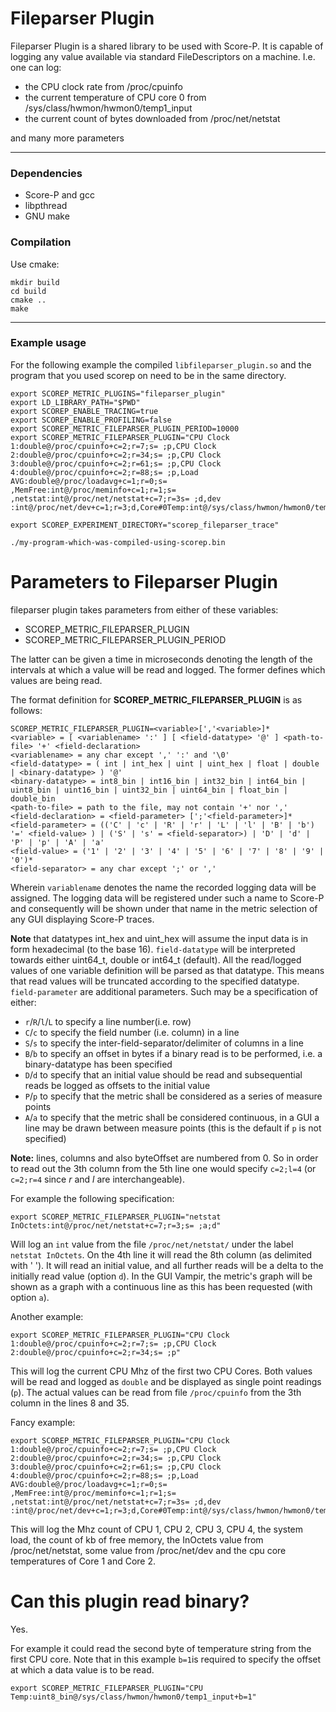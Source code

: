 # Fileparser Plugin

Fileparser Plugin is a shared library to be used with Score-P. It is capable of logging any value available via standard FileDescriptors on a machine. I.e. one can log:
* the CPU clock rate from /proc/cpuinfo
* the current temperature of CPU core 0 from /sys/class/hwmon/hwmon0/temp1_input
* the current count of bytes downloaded from /proc/net/netstat

and many more parameters

---
### Dependencies
* Score-P and gcc
* libpthread
* GNU make

### Compilation

Use cmake:
```
mkdir build
cd build
cmake ..
make
```
---
### Example usage
For the following example the compiled `libfileparser_plugin.so` and the program that you used scorep on need to be in the same directory.
```
export SCOREP_METRIC_PLUGINS="fileparser_plugin"
export LD_LIBRARY_PATH="$PWD"
export SCOREP_ENABLE_TRACING=true
export SCOREP_ENABLE_PROFILING=false
export SCOREP_METRIC_FILEPARSER_PLUGIN_PERIOD=10000
export SCOREP_METRIC_FILEPARSER_PLUGIN="CPU Clock 1:double@/proc/cpuinfo+c=2;r=7;s= ;p,CPU Clock 2:double@/proc/cpuinfo+c=2;r=34;s= ;p,CPU Clock 3:double@/proc/cpuinfo+c=2;r=61;s= ;p,CPU Clock 4:double@/proc/cpuinfo+c=2;r=88;s= ;p,Load AVG:double@/proc/loadavg+c=1;r=0;s= ,MemFree:int@/proc/meminfo+c=1;r=1;s= ,netstat:int@/proc/net/netstat+c=7;r=3s= ;d,dev    :int@/proc/net/dev+c=1;r=3;d,Core#0Temp:int@/sys/class/hwmon/hwmon0/temp1_input+c=0;r=0;p,Core#1Temp:int@/sys/class/hwmon/hwmon1/temp1_input+;p"

export SCOREP_EXPERIMENT_DIRECTORY="scorep_fileparser_trace"

./my-program-which-was-compiled-using-scorep.bin
```

# Parameters to Fileparser Plugin
fileparser plugin takes parameters from either of these variables:
* SCOREP_METRIC_FILEPARSER_PLUGIN
* SCOREP_METRIC_FILEPARSER_PLUGIN_PERIOD

The latter can be given a time in microseconds denoting the length of the intervals at which a value will be read and logged.
The former defines which values are being read.

The format definition for **SCOREP_METRIC_FILEPARSER_PLUGIN** is as follows:

```
SCOREP_METRIC_FILEPARSER_PLUGIN=<variable>[','<variable>]*
<variable> = [ <variablename> ':' ] [ <field-datatype> '@' ] <path-to-file> '+' <field-declaration>
<variablename> = any char except ',' ':' and '\0'
<field-datatype> = ( int | int_hex | uint | uint_hex | float | double | <binary-datatype> ) '@'
<binary-datatype> = int8_bin | int16_bin | int32_bin | int64_bin | uint8_bin | uint16_bin | uint32_bin | uint64_bin | float_bin | double_bin
<path-to-file> = path to the file, may not contain '+' nor ','
<field-declaration> = <field-parameter> [';'<field-parameter>]*
<field-parameter> = (('C' | 'c' | 'R' | 'r' | 'L' | 'l' | 'B' | 'b')  '=' <field-value> ) | ('S' | 's' = <field-separator>) | 'D' | 'd' | 'P' | 'p' | 'A' | 'a'
<field-value> = ('1' | '2' | '3' | '4' | '5' | '6' | '7' | '8' | '9' | '0')*
<field-separator> = any char except ';' or ','
```
Wherein `variablename` denotes the name the recorded logging data will be assigned. The logging data will be registered under such a name to Score-P and consequently will be shown under that name in the metric selection of any GUI displaying Score-P traces.

**Note** that datatypes int_hex and uint_hex will assume the input data is in form hexadecimal (to the base 16).
`field-datatype` will be interpreted towards either uint64_t, double or int64_t (default). All the read/logged values of one variable definition will be parsed as that datatype. This means that read values will be truncated according to the specified datatype.
`field-parameter` are additional parameters. Such may be a specification of either:
* `r`/`R`/`l`/`L` to specify a line number(i.e. row)
* `C`/`c` to specify the field number (i.e. column) in a line
* `S`/`s` to specify the inter-field-separator/delimiter of columns in a line
* `B`/`b` to specify an offset in bytes if a binary read is to be performed, i.e. a binary-datatype has been specified
* `D`/`d` to specify that an initial value should be read and subsequential reads be logged as offsets to the initial value
* `P`/`p` to specify that the metric shall be considered as a series of measure points
* `A`/`a` to specify that the metric shall be considered continuous, in a GUI a line may be drawn between measure points (this is the default if `p` is not specified)

**Note:** lines, columns and also byteOffset are numbered from 0. So in order to read out the 3th column from the 5th line one would specify `c=2;l=4` (or `c=2;r=4` since *r* and *l* are interchangeable).

For example the following specification:
```
export SCOREP_METRIC_FILEPARSER_PLUGIN="netstat InOctets:int@/proc/net/netstat+c=7;r=3;s= ;a;d"
```
Will log an `int` value from the file `/proc/net/netstat/` under the label `netstat InOctets`. On the 4th line it will read the 8th column (as delimited with ' ').  It will read an initial value, and all further reads will be a delta to the initially read value (option `d`).  In the GUI Vampir, the metric's graph will be shown as a graph with a continuous line as this has been requested (with option `a`).

Another example:
```
export SCOREP_METRIC_FILEPARSER_PLUGIN="CPU Clock 1:double@/proc/cpuinfo+c=2;r=7;s= ;p,CPU Clock 2:double@/proc/cpuinfo+c=2;r=34;s= ;p"
```
This will log the current CPU Mhz of the first two CPU Cores. Both values will be read and logged as `double` and be displayed as single point readings (`p`). The actual values can be read from file `/proc/cpuinfo` from the 3th column in the lines 8 and 35.

Fancy example:
```
export SCOREP_METRIC_FILEPARSER_PLUGIN="CPU Clock 1:double@/proc/cpuinfo+c=2;r=7;s= ;p,CPU Clock 2:double@/proc/cpuinfo+c=2;r=34;s= ;p,CPU Clock 3:double@/proc/cpuinfo+c=2;r=61;s= ;p,CPU Clock 4:double@/proc/cpuinfo+c=2;r=88;s= ;p,Load AVG:double@/proc/loadavg+c=1;r=0;s= ,MemFree:int@/proc/meminfo+c=1;r=1;s= ,netstat:int@/proc/net/netstat+c=7;r=3s= ;d,dev    :int@/proc/net/dev+c=1;r=3;d,Core#0Temp:int@/sys/class/hwmon/hwmon0/temp1_input+c=0;r=0;p,Core#1Temp:int_hex@/sys/class/hwmon/hwmon1/temp1_input+;p"
```
This will log the Mhz count of CPU 1, CPU 2, CPU 3, CPU 4, the system load, the count of kb of free memory, the InOctets value from /proc/net/netstat, some value from /proc/net/dev and the cpu core temperatures of Core 1 and Core 2.

# Can this plugin read binary?
Yes.

For example it could read the second byte of temperature string from the first CPU core. Note that in this example `b=1`is required to specify the offset at which a data value is to be read.
```
export SCOREP_METRIC_FILEPARSER_PLUGIN="CPU Temp:uint8_bin@/sys/class/hwmon/hwmon0/temp1_input+b=1"
```
